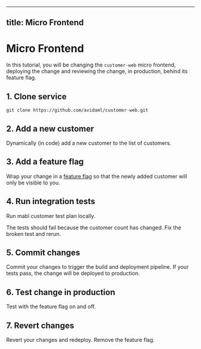 
---
title: Micro Frontend
--- 
# Micro Frontend

In this tutorial, you will be changing the `customer-web` micro frontend, deploying the change and reviewing the change, in production, behind its feature flag.

## 1. Clone service

```
git clone https://github.com/avidaml/customer-web.git
```

## 2. Add a new customer

Dynamically (in code) add a new customer to the list of customers.

## 3. Add a feature flag

Wrap your change in a [feature flag](/docs/dev/feature-flags) so that the newly added customer will only be visible to you.

## 4. Run integration tests

Run mabl customer test plan locally.

The tests should fail because the customer count has changed. Fix the broken test and rerun.

## 5. Commit changes

Commit your changes to trigger the build and deployment pipeline. If your tests pass, the change will be deployed to production.

## 6. Test change in production

Test with the feature flag on and off.

## 7. Revert changes

Revert your changes and redeploy. Remove the feature flag.
